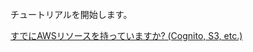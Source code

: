 <br />
<docs-internal-link-button href="~/start/getting-started/setup.md"> <span slot="text">チュートリアルを開始します。</span> </docs-internal-link-button>

[すでにAWSリソースを持っていますか? (Cognito, S3, etc.)](~/lib/project-setup/use-existing-resources.md)
